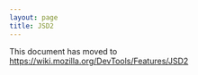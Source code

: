 ```yaml
---
layout: page
title: JSD2
---
```


This document has moved to https://wiki.mozilla.org/DevTools/Features/JSD2